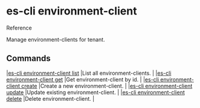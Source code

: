 # es-cli environment-client
Reference

Manage environment-clients for tenant.

## Commands
|[es-cli environment-client list]()  |List all environment-clients.   |
|[es-cli environment-client get]()   |Get environment-client by id.   |
|[es-cli environment-client create]()   |Create a new environment-client.   |
|[es-cli environment-client update]()   |Update existing environment-client.  |
|[es-cli environment-client delete]()   |Delete environment-client.  |

